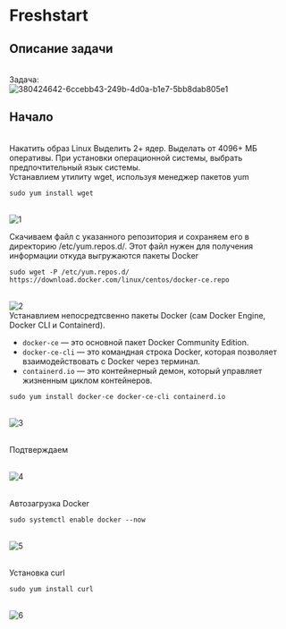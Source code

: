 # Freshstart
## Описание задачи
<br>Задача:
<br>![380424642-6ccebb43-249b-4d0a-b1e7-5bb8dab805e1](https://github.com/user-attachments/assets/5e4c8f1d-8e96-485a-b57b-6ff2a452693a)
## Начало
<br>Накатить образ Linux Выделить 2+ ядер. Выделать от 4096+ МБ оперативы. При установки операционной системы, выбрать предпочтительный язык системы.
<br>Устанавлием утилиту wget, используя менеджер пакетов yum
```
sudo yum install wget
```
<br>![1](https://github.com/user-attachments/assets/c4c213ae-141f-4307-9907-9cb1c771614c)

Скачиваем файл с указанного репозитория и сохраняем его в директорию /etc/yum.repos.d/. Этот файл нужен для получения информации откуда выгружаются пакеты Docker
```
sudo wget -P /etc/yum.repos.d/ https://download.docker.com/linux/centos/docker-ce.repo
```
<br>![2](https://github.com/user-attachments/assets/4081d5f2-7109-40c4-80a3-c8a7a2d72cca)
<br>Устанавлием непосредтсвенно пакеты Docker (сам Docker Engine, Docker CLI и Containerd).
+ `docker-ce` — это основной пакет Docker Community Edition.
+ `docker-ce-cli` — это командная строка Docker, которая позволяет взаимодействовать с Docker через терминал.
+ `containerd.io` — это контейнерный демон, который управляет жизненным циклом контейнеров.

```
sudo yum install docker-ce docker-ce-cli containerd.io
```
<br>![3](https://github.com/user-attachments/assets/6a739009-4e89-428f-87a6-10ea6780a39a)

<br> Подтверждаем

<br>![4](https://github.com/user-attachments/assets/f5520071-edbb-4fb2-aa9e-5091cb43d4a9)

<br>Автозагрузка Docker
```
sudo systemctl enable docker --now
```
<br>![5](https://github.com/user-attachments/assets/4a8bc27d-42e1-47d2-8c6f-678feea77193)

<br>Установка curl
```
sudo yum install curl
```
<br>![6](https://github.com/user-attachments/assets/7f2d289d-7eee-4f71-8e12-29bfbc0fb900)


